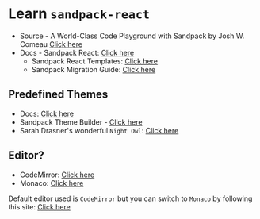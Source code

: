 # Learn `sandpack-react` 

- Source - A World-Class Code Playground with Sandpack by Josh W. Comeau [Click here](https://www.joshwcomeau.com/react/next-level-playground/)
- Docs - Sandpack React: [Click here](https://sandpack.codesandbox.io/docs)
	- Sandpack React Templates: [Click here](https://github.com/codesandbox/sandpack/tree/main/sandpack-react/src/templates)
	- Sandpack Migration Guide: [Click here](https://sandpack.codesandbox.io/docs/resources/migration-guide/v2)

## Predefined Themes

- Docs: [Click here](https://sandpack.codesandbox.io/docs/advanced-usage#sandpackpredefinedtheme)
- Sandpack Theme Builder - [Click here](https://sandpack.codesandbox.io/theme)
- Sarah Drasner's wonderful `Night Owl`: [Click here](https://github.com/sdras/night-owl-vscode-theme)

## Editor?

- CodeMirror: [Click here](https://codemirror.net/)
- Monaco: [Click here](https://microsoft.github.io/monaco-editor/)

Default editor used is `CodeMirror` but you can switch to `Monaco` by following this site: [Click here](https://sandpack.codesandbox.io/docs/guides/integrate-monaco-editor)